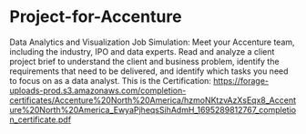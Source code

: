 # Project-for-Accenture
Data Analytics and Visualization Job Simulation: 
Meet your Accenture team, including the industry, IPO and data experts. Read and analyze a client project brief to understand the client and business problem, identify the requirements that need to be delivered, and identify which tasks you need to focus on as a data analyst.
This is the Certification: https://forage-uploads-prod.s3.amazonaws.com/completion-certificates/Accenture%20North%20America/hzmoNKtzvAzXsEqx8_Accenture%20North%20America_EwyaPjheqsSihAdmH_1695289812767_completion_certificate.pdf 
